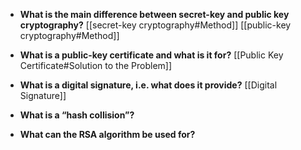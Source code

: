 - **What is the main difference between secret-key and public key cryptography?**
[[secret-key cryptography#Method]]
[[public-key cryptography#Method]]
 
- **What is a public-key certificate and what is it for?** 
[[Public Key Certificate#Solution to the Problem]]

- **What is a digital signature, i.e. what does it provide?** 
[[Digital Signature]]

- **What is a “hash collision”?** 


- **What can the RSA algorithm be used for?**